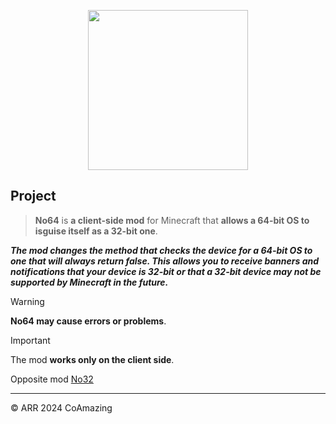 <p align="center">
    <img src="https://cdn.modrinth.com/data/8RCx7EUb/images/4cc176ca2e1e6bf97c791727db4baed405822ee7.png"
        height="256">
</p>

## Project
> **No64** is **a client-side mod** for Minecraft that **allows a 64-bit OS to isguise itself as a 32-bit one**.

***The mod changes the method that checks the device for a 64-bit OS to one that will always return false. This allows you to receive banners and notifications that your device is 32-bit or that a 32-bit device may not be supported by Minecraft in the future.***

> [!WARNING]
> **No64 may cause errors or problems**.

> [!IMPORTANT]
> The mod **works only on the client side**.

Opposite mod [No32](https://modrinth.com/mod/no32)

____

© ARR 2024 CoAmazing
